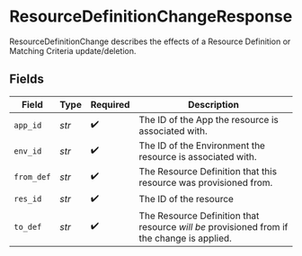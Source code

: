 # ResourceDefinitionChangeResponse

ResourceDefinitionChange describes the effects of a Resource Definition or Matching Criteria update/deletion.


## Fields

| Field                                                                                      | Type                                                                                       | Required                                                                                   | Description                                                                                |
| ------------------------------------------------------------------------------------------ | ------------------------------------------------------------------------------------------ | ------------------------------------------------------------------------------------------ | ------------------------------------------------------------------------------------------ |
| `app_id`                                                                                   | *str*                                                                                      | :heavy_check_mark:                                                                         | The ID of the App the resource is associated with.                                         |
| `env_id`                                                                                   | *str*                                                                                      | :heavy_check_mark:                                                                         | The ID of the Environment the resource is associated with.                                 |
| `from_def`                                                                                 | *str*                                                                                      | :heavy_check_mark:                                                                         | The Resource Definition that this resource was provisioned from.                           |
| `res_id`                                                                                   | *str*                                                                                      | :heavy_check_mark:                                                                         | The ID of the resource                                                                     |
| `to_def`                                                                                   | *str*                                                                                      | :heavy_check_mark:                                                                         | The Resource Definition that resource *will be* provisioned from if the change is applied. |